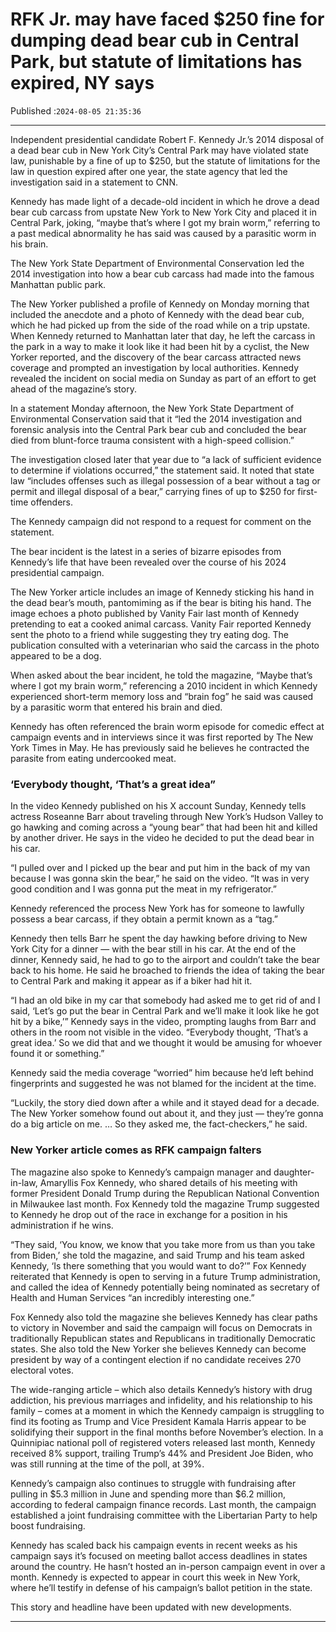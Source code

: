 # RFK Jr. may have faced $250 fine for dumping dead bear cub in Central Park, but statute of limitations has expired, NY says

Published :`2024-08-05 21:35:36`

---

Independent presidential candidate Robert F. Kennedy Jr.’s 2014 disposal of a dead bear cub in New York City’s Central Park may have violated state law, punishable by a fine of up to $250, but the statute of limitations for the law in question expired after one year, the state agency that led the investigation said in a statement to CNN.

Kennedy has made light of a decade-old incident in which he drove a dead bear cub carcass from upstate New York to New York City and placed it in Central Park, joking, “maybe that’s where I got my brain worm,” referring to a past medical abnormality he has said was caused by a parasitic worm in his brain.

The New York State Department of Environmental Conservation led the 2014 investigation into how a bear cub carcass had made into the famous Manhattan public park.

The New Yorker published a profile of Kennedy on Monday morning that included the anecdote and a photo of Kennedy with the dead bear cub, which he had picked up from the side of the road while on a trip upstate. When Kennedy returned to Manhattan later that day, he left the carcass in the park in a way to make it look like it had been hit by a cyclist, the New Yorker reported, and the discovery of the bear carcass attracted news coverage and prompted an investigation by local authorities. Kennedy revealed the incident on social media on Sunday as part of an effort to get ahead of the magazine’s story.

In a statement Monday afternoon, the New York State Department of Environmental Conservation said that it “led the 2014 investigation and forensic analysis into the Central Park bear cub and concluded the bear died from blunt-force trauma consistent with a high-speed collision.”

The investigation closed later that year due to “a lack of sufficient evidence to determine if violations occurred,” the statement said. It noted that state law “includes offenses such as illegal possession of a bear without a tag or permit and illegal disposal of a bear,” carrying fines of up to $250 for first-time offenders.

The Kennedy campaign did not respond to a request for comment on the statement.

The bear incident is the latest in a series of bizarre episodes from Kennedy’s life that have been revealed over the course of his 2024 presidential campaign.

The New Yorker article includes an image of Kennedy sticking his hand in the dead bear’s mouth, pantomiming as if the bear is biting his hand. The image echoes a photo published by Vanity Fair last month of Kennedy pretending to eat a cooked animal carcass. Vanity Fair reported Kennedy sent the photo to a friend while suggesting they try eating dog. The publication consulted with a veterinarian who said the carcass in the photo appeared to be a dog.

When asked about the bear incident, he told the magazine, “Maybe that’s where I got my brain worm,” referencing a 2010 incident in which Kennedy experienced short-term memory loss and “brain fog” he said was caused by a parasitic worm that entered his brain and died.

Kennedy has often referenced the brain worm episode for comedic effect at campaign events and in interviews since it was first reported by The New York Times in May. He has previously said he believes he contracted the parasite from eating undercooked meat.

### ‘Everybody thought, ‘That’s a great idea”

In the video Kennedy published on his X account Sunday, Kennedy tells actress Roseanne Barr about traveling through New York’s Hudson Valley to go hawking and coming across a “young bear” that had been hit and killed by another driver. He says in the video he decided to put the dead bear in his car.

“I pulled over and I picked up the bear and put him in the back of my van because I was gonna skin the bear,” he said on the video. “It was in very good condition and I was gonna put the meat in my refrigerator.”

Kennedy referenced the process New York has for someone to lawfully possess a bear carcass, if they obtain a permit known as a “tag.”

Kennedy then tells Barr he spent the day hawking before driving to New York City for a dinner — with the bear still in his car. At the end of the dinner, Kennedy said, he had to go to the airport and couldn’t take the bear back to his home. He said he broached to friends the idea of taking the bear to Central Park and making it appear as if a biker had hit it.

“I had an old bike in my car that somebody had asked me to get rid of and I said, ‘Let’s go put the bear in Central Park and we’ll make it look like he got hit by a bike,’” Kennedy says in the video, prompting laughs from Barr and others in the room not visible in the video. “Everybody thought, ‘That’s a great idea.’ So we did that and we thought it would be amusing for whoever found it or something.”

Kennedy said the media coverage “worried” him because he’d left behind fingerprints and suggested he was not blamed for the incident at the time.

“Luckily, the story died down after a while and it stayed dead for a decade. The New Yorker somehow found out about it, and they just — they’re gonna do a big article on me. … So they asked me, the fact-checkers,” he said.

### New Yorker article comes as RFK campaign falters

The magazine also spoke to Kennedy’s campaign manager and daughter-in-law, Amaryllis Fox Kennedy, who shared details of his meeting with former President Donald Trump during the Republican National Convention in Milwaukee last month. Fox Kennedy told the magazine Trump suggested to Kennedy he drop out of the race in exchange for a position in his administration if he wins.

“They said, ‘You know, we know that you take more from us than you take from Biden,’ she told the magazine, and said Trump and his team asked Kennedy, ‘Is there something that you would want to do?’” Fox Kennedy reiterated that Kennedy is open to serving in a future Trump administration, and called the idea of Kennedy potentially being nominated as secretary of Health and Human Services “an incredibly interesting one.”

Fox Kennedy also told the magazine she believes Kennedy has clear paths to victory in November and said the campaign will focus on Democrats in traditionally Republican states and Republicans in traditionally Democratic states. She also told the New Yorker she believes Kennedy can become president by way of a contingent election if no candidate receives 270 electoral votes.

The wide-ranging article – which also details Kennedy’s history with drug addiction, his previous marriages and infidelity, and his relationship to his family – comes at a moment in which the Kennedy campaign is struggling to find its footing as Trump and Vice President Kamala Harris appear to be solidifying their support in the final months before November’s election. In a Quinnipiac national poll of registered voters released last month, Kennedy received 8% support, trailing Trump’s 44% and President Joe Biden, who was still running at the time of the poll, at 39%.

Kennedy’s campaign also continues to struggle with fundraising after pulling in $5.3 million in June and spending more than $6.2 million, according to federal campaign finance records. Last month, the campaign established a joint fundraising committee with the Libertarian Party to help boost fundraising.

Kennedy has scaled back his campaign events in recent weeks as his campaign says it’s focused on meeting ballot access deadlines in states around the country. He hasn’t hosted an in-person campaign event in over a month. Kennedy is expected to appear in court this week in New York, where he’ll testify in defense of his campaign’s ballot petition in the state.

This story and headline have been updated with new developments.

---

